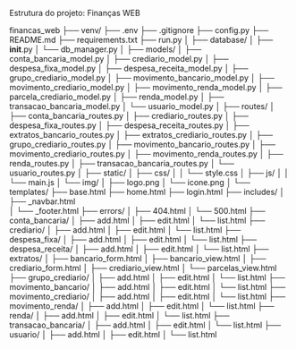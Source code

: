 Estrutura do projeto: Finanças WEB

financas_web
├── venv/
├── .env
├── .gitignore
├── config.py
├── README.md
├── requirements.txt
├── run.py
│
├── database/
│   ├── __init__.py
│   └── db_manager.py
│
├── models/
│   ├── conta_bancaria_model.py
│   ├── crediario_model.py
│   ├── despesa_fixa_model.py
│   ├── despesa_receita_model.py
│   ├── grupo_crediario_model.py
│   ├── movimento_bancario_model.py
│   ├── movimento_crediario_model.py
│   ├── movimento_renda_model.py
│   ├── parcela_crediario_model.py
│   ├── renda_model.py
│   ├── transacao_bancaria_model.py
│   └── usuario_model.py
│
├── routes/
│   ├── conta_bancaria_routes.py
│   ├── crediario_routes.py
│   ├── despesa_fixa_routes.py
│   ├── despesa_receita_routes.py
│   ├── extratos_bancario_routes.py
│   ├── extratos_crediario_routes.py
│   ├── grupo_crediario_routes.py
│   ├── movimento_bancario_routes.py
│   ├── movimento_crediario_routes.py
│   ├── movimento_renda_routes.py
│   ├── renda_routes.py
│   ├── transacao_bancaria_routes.py
│   └── usuario_routes.py
│
├── static/
│   ├── css/
│   │   └── style.css
│   ├── js/
│   │   └── main.js
│   └── img/
│       ├── logo.png
│       └── icone.png
│
└── templates/
    ├── base.html
    ├── home.html
    ├── login.html
    ├── includes/
    │   ├── _navbar.html				
    │   └── _footer.html
    ├── errors/
    │   ├── 404.html
    │   └── 500.html
    ├── conta_bancaria/
    │   ├── add.html
    │   ├── edit.html
    │   └── list.html
    ├── crediario/
    │   ├── add.html
    │   ├── edit.html
    │   └── list.html
    ├── despesa_fixa/
    │   ├── add.html
    │   ├── edit.html
    │   └── list.html
    ├── despesa_receita/
    │   ├── add.html
    │   ├── edit.html
    │   └── list.html
    ├── extratos/
    │   ├── bancario_form.html
    │   ├── bancario_view.html
    │   ├── crediario_form.html
    │   ├── crediario_view.html
    │   └── parcelas_view.html
    ├── grupo_crediario/
    │   ├── add.html
    │   ├── edit.html
    │   └── list.html
    ├── movimento_bancario/
    │   ├── add.html
    │   ├── edit.html
    │   └── list.html
    ├── movimento_crediario/
    │   ├── add.html
    │   ├── edit.html
    │   └── list.html
    ├── movimento_renda/
    │   ├── add.html
    │   ├── edit.html
    │   └── list.html
    ├── renda/
    │   ├── add.html
    │   ├── edit.html
    │   └── list.html
    ├── transacao_bancaria/
    │   ├── add.html
    │   ├── edit.html
    │   └── list.html
    ├── usuario/
    │   ├── add.html
    │   ├── edit.html
    │   └── list.html 